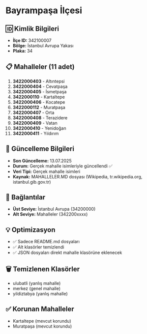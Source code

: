 # Bayrampaşa İlçesi

## 🆔 Kimlik Bilgileri
- **İlçe ID:** 342100007
- **Bölge:** İstanbul Avrupa Yakası
- **Plaka:** 34

## 📋 Mahalleler (11 adet)

1. **3422000403** - Altıntepsi
2. **3422000404** - Cevatpaşa
3. **3422000405** - İsmetpaşa
4. **3422000110** - Kartaltepe
5. **3422000406** - Kocatepe
6. **3422000112** - Muratpaşa
7. **3422000407** - Orta
8. **3422000408** - Terazidere
9. **3422000409** - Vatan
10. **3422000410** - Yenidoğan
11. **3422000411** - Yıldırım

## 📅 Güncelleme Bilgileri
- **Son Güncelleme:** 13.07.2025
- **Durum:** Gerçek mahalle isimleriyle güncellendi ✅
- **Veri Tipi:** Gerçek mahalle isimleri
- **Kaynak:** MAHALLELER.MD dosyası (Wikipedia, tr.wikipedia.org, istanbul.gib.gov.tr)

## 🔗 Bağlantılar
- **Üst Seviye:** İstanbul Avrupa (34200000)
- **Alt Seviye:** Mahalleler (342200xxxx)

## 💡 Optimizasyon
- ✅ Sadece README.md dosyaları
- ✅ Alt klasörler temizlendi
- ✅ JSON dosyaları direkt mahalle klasörüne eklenecek

## 🗑️ Temizlenen Klasörler
- ulubatli (yanlış mahalle)
- merkez (genel mahalle)
- yildiztabya (yanlış mahalle)

## ✅ Korunan Mahalleler
- Kartaltepe (mevcut korundu)
- Muratpaşa (mevcut korundu)
